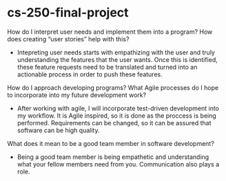 # cs-250-final-project

How do I interpret user needs and implement them into a program? How does creating “user stories” help with this?
- Intepreting user needs starts with empathizing with the user and truly understanding the features that the user wants. Once this is identified, these feature requests need to be translated and turned into an actionable process in order to push these features.

How do I approach developing programs? What Agile processes do I hope to incorporate into my future development work?
- After working with agile, I will incorporate test-driven development into my workflow. It is Agile inspired, so it is done as the proccess is being performed. Requirements can be changed, so it can be assured that software can be high quality.

What does it mean to be a good team member in software development?
- Being a good team member is being empathetic and understanding what your fellow members need from you. Communication also plays a role.
